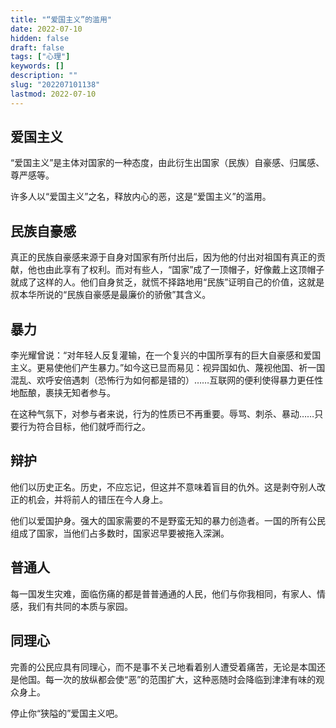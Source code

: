 ```yaml
---
title: "“爱国主义”的滥用"
date: 2022-07-10
hidden: false
draft: false
tags: ["心理"]
keywords: []
description: ""
slug: "202207101138"
lastmod: 2022-07-10
---
```


## 爱国主义

“爱国主义”是主体对国家的一种态度，由此衍生出国家（民族）自豪感、归属感、尊严感等。

许多人以“爱国主义”之名，释放内心的恶，这是“爱国主义”的滥用。

## 民族自豪感

真正的民族自豪感来源于自身对国家有所付出后，因为他的付出对祖国有真正的贡献，他也由此享有了权利。而对有些人，“国家”成了一顶帽子，好像戴上这顶帽子就成了这样的人。他们自身贫乏，就慌不择路地用“民族”证明自己的价值，这就是叔本华所说的“民族自豪感是最廉价的骄傲”其含义。

## 暴力

李光耀曾说：“对年轻人反复灌输，在一个复兴的中国所享有的巨大自豪感和爱国主义。更易使他们产生暴力。”如今这已显而易见：视异国如仇、蔑视他国、祈一国混乱、欢呼安倍遇刺（恐怖行为如何都是错的）……互联网的便利使得暴力更任性地酝酿，裹挟无知者参与。

在这种气氛下，对参与者来说，行为的性质已不再重要。辱骂、刺杀、暴动……只要行为符合目标，他们就呼而行之。

## 辩护

他们以历史正名。历史，不应忘记，但这并不意味着盲目的仇外。这是剥夺别人改正的机会，并将前人的错压在今人身上。

他们以爱国护身。强大的国家需要的不是野蛮无知的暴力创造者。一国的所有公民组成了国家，当他们占多数时，国家迟早要被拖入深渊。

## 普通人

每一国发生灾难，面临伤痛的都是普普通通的人民，他们与你我相同，有家人、情感，我们有共同的本质与家园。

## 同理心

完善的公民应具有同理心，而不是事不关己地看着别人遭受着痛苦，无论是本国还是他国。每一次的放纵都会使“恶”的范围扩大，这种恶随时会降临到津津有味的观众身上。

停止你“狭隘的”爱国主义吧。
